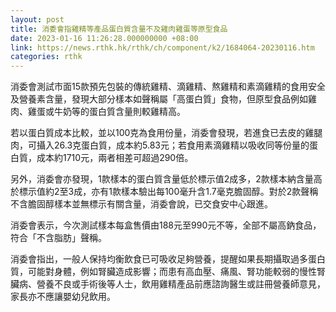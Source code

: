 ```yaml
---
layout: post
title: 消委會指雞精等產品蛋白質含量不及雞肉雞蛋等原型食品
date: 2023-01-16 11:26:28.000000000 +08:00
link: https://news.rthk.hk/rthk/ch/component/k2/1684064-20230116.htm
categories: rthk
---
```


消委會測試市面15款預先包裝的傳統雞精、滴雞精、熬雞精和素滴雞精的食用安全及營養素含量，發現大部分樣本如聲稱屬「高蛋白質」食物，但原型食品例如雞肉、雞蛋或牛奶等的蛋白質含量則較雞精高。

若以蛋白質成本比較，並以100克為食用份量，消委會發現，若進食已去皮的雞腿肉，可攝入26.3克蛋白質，成本約5.83元；若食用素滴雞精以吸收同等份量的蛋白質，成本約1710元，兩者相差可超過290倍。

另外，消委會亦發現，1款樣本的蛋白質含量低於標示值2成多，2款樣本納含量高於標示值約2至3成，亦有1款樣本驗出每100毫升含1.7毫克膽固醇。對於2款聲稱不含膽固醇樣本並無標示有關含量，消委會說，已交食安中心跟進。

消委會表示，今次測試樣本每盒售價由188元至990元不等，全部不屬高鈉食品，符合「不含脂肪」聲稱。

消委會指出，一般人保持均衡飲食已可吸收足夠營養，提醒如果長期攝取過多蛋白質，可能對身體，例如腎臟造成影響；而患有高血壓、痛風、腎功能較弱的慢性腎臟病、營養不良或手術後等人士，飲用雞精產品前應諮詢醫生或註冊營養師意見，家長亦不應讓嬰幼兒飲用。
